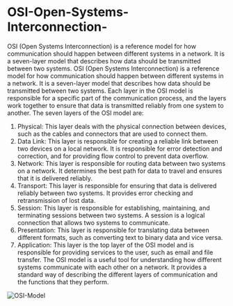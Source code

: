 # OSI-Open-Systems-Interconnection-
OSI (Open Systems Interconnection) is a reference model for how communication should happen between different systems in a network. It is a seven-layer model that describes how data should be transmitted between two systems. 
OSI (Open Systems Interconnection) is a reference model for how communication should happen between different systems in a network. It is a seven-layer model that describes how data should be transmitted between two systems. Each layer in the OSI model is responsible for a specific part of the communication process, and the layers work together to ensure that data is transmitted reliably from one system to another. The seven layers of the OSI model are:

1. Physical: This layer deals with the physical connection between devices, such as the cables and connectors that are used to connect them.
2. Data Link: This layer is responsible for creating a reliable link between two devices on a local network. It is responsible for error detection and correction, and for providing flow control to prevent data overflow.
3. Network: This layer is responsible for routing data between two systems on a network. It determines the best path for data to travel and ensures that it is delivered reliably.
4. Transport: This layer is responsible for ensuring that data is delivered reliably between two systems. It provides error checking and retransmission of lost data.
5. Session: This layer is responsible for establishing, maintaining, and terminating sessions between two systems. A session is a logical connection that allows two systems to communicate.
6. Presentation: This layer is responsible for translating data between different formats, such as converting text to binary data and vice versa.
7. Application: This layer is the top layer of the OSI model and is responsible for providing services to the user, such as email and file transfer.
The OSI model is a useful tool for understanding how different systems communicate with each other on a network. It provides a standard way of describing the different layers of communication and the functions that they perform.

![OSI-Model](https://user-images.githubusercontent.com/68110223/207384855-72022e4d-133a-46ed-a90c-4e40f455a3b9.png)


